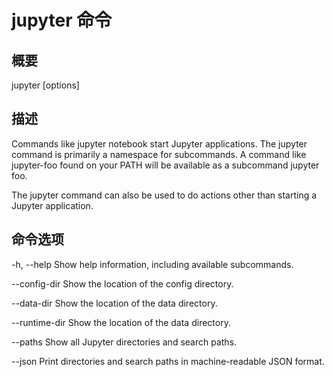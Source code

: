 # jupyter 命令

## 概要

jupyter <subcommand> [options]

## 描述

Commands like jupyter notebook start Jupyter applications. The jupyter command is primarily a namespace for subcommands. A command like jupyter-foo found on your PATH will be available as a subcommand jupyter foo.

The jupyter command can also be used to do actions other than starting a Jupyter application.

## 命令选项

-h, --help
Show help information, including available subcommands.

--config-dir
Show the location of the config directory.

--data-dir
Show the location of the data directory.

--runtime-dir
Show the location of the data directory.

--paths
Show all Jupyter directories and search paths.

--json
Print directories and search paths in machine-readable JSON format.
